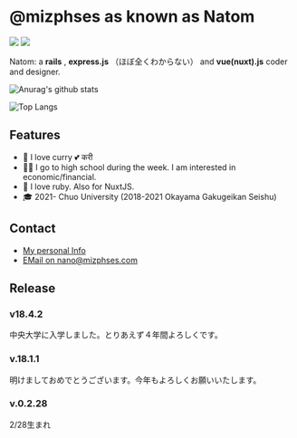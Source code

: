 # @mizphses as known as Natom
![](https://img.shields.io/badge/height-179.7-000000.svg?style=for-the-badge)
![](https://img.shields.io/badge/age-17-ff7964.svg?style=for-the-badge)

Natom: a **rails** , **express.js** （ほぼ全くわからない） and **vue(nuxt).js** coder and designer.

![Anurag's github stats](https://github-readme-stats.vercel.app/api?username=mizphses)

![Top Langs](https://github-readme-stats.vercel.app/api/top-langs/?username=anuraghazra)

## Features
- 🍛 I love curry 💕 करी
- 👩‍🎓 I go to high school during the week. I am interested in economic/financial.
- 💎 I love ruby. Also for NuxtJS.
- 🎓 2021- Chuo University (2018-2021 Okayama Gakugeikan Seishu)

## Contact
- [My personal Info](https://www.natom.work)
- [EMail on nano@mizphses.com](mailto:nano@mizphses.com)

## Release

### v18.4.2
中央大学に入学しました。とりあえず４年間よろしくです。

### v.18.1.1
明けましておめでとうございます。今年もよろしくお願いいたします。

### v.0.2.28
2/28生まれ
